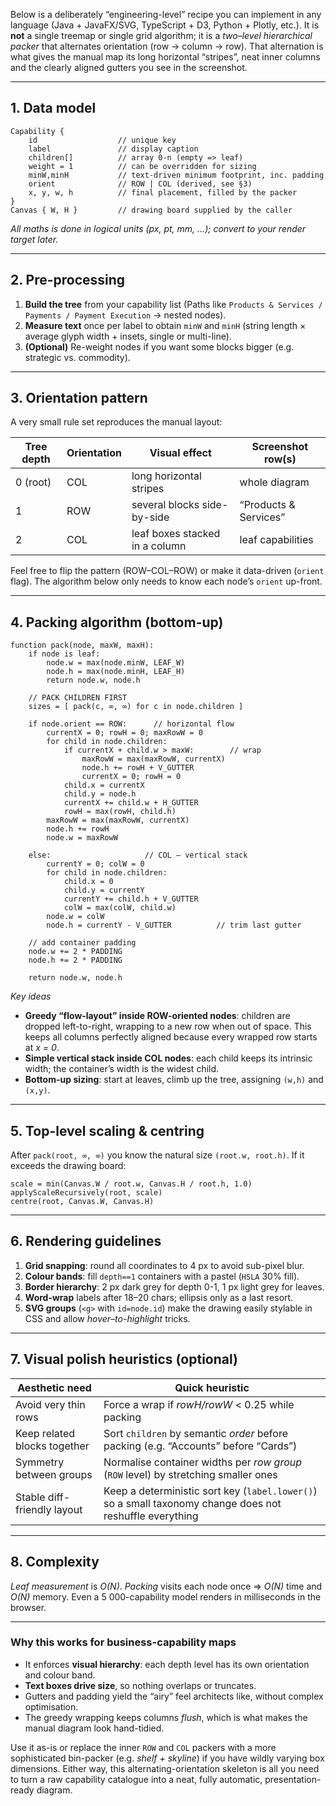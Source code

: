 Below is a deliberately “engineering-level” recipe you can implement in any language (Java + JavaFX/SVG, TypeScript + D3, Python + Plotly, etc.).
It is **not** a single treemap or single grid algorithm; it is a *two–level hierarchical packer* that alternates orientation (row → column → row).
That alternation is what gives the manual map its long horizontal “stripes”, neat inner columns and the clearly aligned gutters you see in the screenshot.

---

## 1. Data model

```text
Capability {
    id                  // unique key
    label               // display caption
    children[]          // array 0-n (empty => leaf)
    weight = 1          // can be overridden for sizing
    minW,minH           // text-driven minimum footprint, inc. padding
    orient              // ROW | COL (derived, see §3)
    x, y, w, h          // final placement, filled by the packer
}
Canvas { W, H }         // drawing board supplied by the caller
```

*All maths is done in logical units (px, pt, mm, …); convert to your render target later.*

---

## 2. Pre-processing

1. **Build the tree** from your capability list (Paths like
   `Products & Services / Payments / Payment Execution` → nested nodes).
2. **Measure text** once per label to obtain `minW` and `minH` (string length × average glyph width + insets, single or multi-line).
3. **(Optional)** Re-weight nodes if you want some blocks bigger (e.g. strategic vs. commodity).

---

## 3. Orientation pattern

A very small rule set reproduces the manual layout:

| Tree depth | Orientation | Visual effect                  | Screenshot row(s)     |
| ---------- | ----------- | ------------------------------ | --------------------- |
| 0 (root)   | COL         | long horizontal stripes        | whole diagram         |
| 1          | ROW         | several blocks side-by-side    | “Products & Services” |
| 2          | COL         | leaf boxes stacked in a column | leaf capabilities     |

Feel free to flip the pattern (ROW–COL–ROW) or make it data-driven (`orient` flag).
The algorithm below only needs to know each node’s `orient` up-front.

---

## 4. Packing algorithm (bottom-up)

```pseudocode
function pack(node, maxW, maxH):
    if node is leaf:
        node.w = max(node.minW, LEAF_W)
        node.h = max(node.minH, LEAF_H)
        return node.w, node.h

    // PACK CHILDREN FIRST
    sizes = [ pack(c, ∞, ∞) for c in node.children ]

    if node.orient == ROW:      // horizontal flow
        currentX = 0; rowH = 0; maxRowW = 0
        for child in node.children:
            if currentX + child.w > maxW:        // wrap
                maxRowW = max(maxRowW, currentX)
                node.h += rowH + V_GUTTER
                currentX = 0; rowH = 0
            child.x = currentX
            child.y = node.h
            currentX += child.w + H_GUTTER
            rowH = max(rowH, child.h)
        maxRowW = max(maxRowW, currentX)
        node.h += rowH
        node.w = maxRowW

    else:                     // COL – vertical stack
        currentY = 0; colW = 0
        for child in node.children:
            child.x = 0
            child.y = currentY
            currentY += child.h + V_GUTTER
            colW = max(colW, child.w)
        node.w = colW
        node.h = currentY - V_GUTTER          // trim last gutter

    // add container padding
    node.w += 2 * PADDING
    node.h += 2 * PADDING

    return node.w, node.h
```

*Key ideas*

* **Greedy “flow‐layout” inside ROW-oriented nodes**:
  children are dropped left-to-right, wrapping to a new row when out of space.
  This keeps all columns perfectly aligned because every wrapped row starts at *x = 0*.
* **Simple vertical stack inside COL nodes**:
  each child keeps its intrinsic width; the container’s width is the widest child.
* **Bottom-up sizing**: start at leaves, climb up the tree, assigning `(w,h)` and `(x,y)`.

---

## 5. Top-level scaling & centring

After `pack(root, ∞, ∞)` you know the natural size `(root.w, root.h)`.
If it exceeds the drawing board:

```pseudocode
scale = min(Canvas.W / root.w, Canvas.H / root.h, 1.0)
applyScaleRecursively(root, scale)
centre(root, Canvas.W, Canvas.H)
```

---

## 6. Rendering guidelines

1. **Grid snapping**: round all coordinates to 4 px to avoid sub-pixel blur.
2. **Colour bands**: fill `depth==1` containers with a pastel (`HSLA` 30% fill).
3. **Border hierarchy**: 2 px dark grey for depth 0-1, 1 px light grey for leaves.
4. **Word-wrap** labels after 18–20 chars; ellipsis only as a last resort.
5. **SVG groups** (`<g>` with `id=node.id`) make the drawing easily stylable in CSS and allow *hover–to-highlight* tricks.

---

## 7. Visual polish heuristics (optional)

| Aesthetic need               | Quick heuristic                                                                                          |
| ---------------------------- | -------------------------------------------------------------------------------------------------------- |
| Avoid very thin rows         | Force a wrap if *rowH/rowW* < 0.25 while packing                                                         |
| Keep related blocks together | Sort `children` by semantic *order* before packing (e.g. “Accounts” before “Cards”)                      |
| Symmetry between groups      | Normalise container widths per *row group* (`ROW` level) by stretching smaller ones                      |
| Stable diff-friendly layout  | Keep a deterministic sort key (`label.lower()`) so a small taxonomy change does not reshuffle everything |

---

## 8. Complexity

*Leaf measurement* is *O(N)*.
*Packing* visits each node once ⇒ *O(N)* time and *O(N)* memory.
Even a 5 000-capability model renders in milliseconds in the browser.

---

### Why this works for business-capability maps

* It enforces **visual hierarchy**: each depth level has its own orientation and colour band.
* **Text boxes drive size**, so nothing overlaps or truncates.
* Gutters and padding yield the “airy” feel architects like, without complex optimisation.
* The greedy wrapping keeps columns *flush*, which is what makes the manual diagram look hand-tidied.

Use it as-is or replace the inner `ROW` and `COL` packers with a more sophisticated bin-packer (e.g. *shelf + skyline*) if you have wildly varying box dimensions. Either way, this alternating-orientation skeleton is all you need to turn a raw capability catalogue into a neat, fully automatic, presentation-ready diagram.
